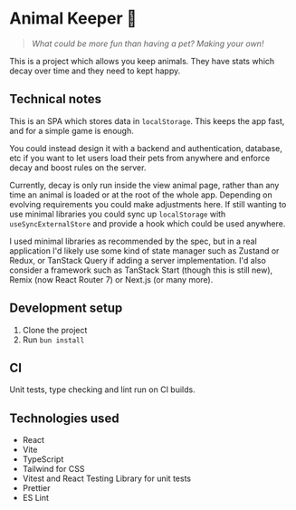 # Animal Keeper 🐩

> _What could be more fun than having a pet? Making your own!_

This is a project which allows you keep animals. They have stats which decay over time and they need to kept happy.

## Technical notes

This is an SPA which stores data in `localStorage`. This keeps the app fast, and for a simple game is enough.

You could instead design it with a backend and authentication, database, etc if you want to let users load their pets from anywhere and enforce decay and boost rules on the server.

Currently, decay is only run inside the view animal page, rather than any time an animal is loaded or at the root of the whole app. 
Depending on evolving requirements you could make adjustments here. If still wanting to use minimal libraries you could sync up `localStorage`
with `useSyncExternalStore` and provide a hook which could be used anywhere. 

I used minimal libraries as recommended by the spec, but in a real application I'd likely use some kind of state manager such as Zustand or Redux, 
or TanStack Query if adding a server implementation. I'd also consider a framework such as TanStack Start (though this is still new), Remix (now React Router 7) 
or Next.js (or many more).

## Development setup

1. Clone the project
2. Run `bun install`

## CI
Unit tests, type checking and lint run on CI builds.

## Technologies used
- React
- Vite
- TypeScript
- Tailwind for CSS
- Vitest and React Testing Library for unit tests
- Prettier
- ES Lint
